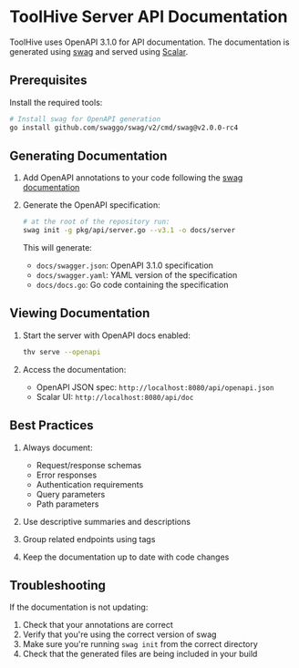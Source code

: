# ToolHive Server API Documentation

ToolHive uses OpenAPI 3.1.0 for API documentation. The documentation is generated using [swag](https://github.com/swaggo/swag) and served using [Scalar](https://github.com/scalar/scalar).

## Prerequisites

Install the required tools:

```bash
# Install swag for OpenAPI generation
go install github.com/swaggo/swag/v2/cmd/swag@v2.0.0-rc4
```

## Generating Documentation

1. Add OpenAPI annotations to your code following the [swag documentation](https://github.com/swaggo/swag#declarative-comments-format)

2. Generate the OpenAPI specification:

   ```bash
   # at the root of the repository run:
   swag init -g pkg/api/server.go --v3.1 -o docs/server
   ```

   This will generate:

   - `docs/swagger.json`: OpenAPI 3.1.0 specification
   - `docs/swagger.yaml`: YAML version of the specification
   - `docs/docs.go`: Go code containing the specification

## Viewing Documentation

1. Start the server with OpenAPI docs enabled:

   ```bash
   thv serve --openapi
   ```

2. Access the documentation:
   - OpenAPI JSON spec: `http://localhost:8080/api/openapi.json`
   - Scalar UI: `http://localhost:8080/api/doc`

## Best Practices

1. Always document:

   - Request/response schemas
   - Error responses
   - Authentication requirements
   - Query parameters
   - Path parameters

2. Use descriptive summaries and descriptions

3. Group related endpoints using tags

4. Keep the documentation up to date with code changes

## Troubleshooting

If the documentation is not updating:

1. Check that your annotations are correct
2. Verify that you're using the correct version of swag
3. Make sure you're running `swag init` from the correct directory
4. Check that the generated files are being included in your build
